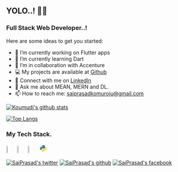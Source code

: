 ## YOLO..! 👋:blossom:
### Full Stack Web Developer..!

Here are some ideas to get you started:

- 🔭 I’m currently working on Flutter apps
- 🌱 I’m currently learning Dart
- 👯 I’m in collaboration with Accenture
- 💻 My projects are available at [Github](https://github.com/saiprasadchary)
- 📝 Connect with me on [LinkedIn](https://www.linkedin.com/in/saiprasadkomuroju/)
- 💬 Ask me about MEAN, MERN and DL.
- 📫 How to reach me: saiprasadkomuroju@gmail.com


[![Koumudi's github stats](https://github-readme-stats.vercel.app/api?username=saiprasadchary&show_icons=true&theme=tokyonight)](https://github.com/saiprasadchary/github-readme-stats)

[![Top Langs](https://github-readme-stats.vercel.app/api/top-langs/?username=saiprasadchary&layout=compact&theme=tokyonight)](https://github.com/saiprasadchary/github-readme-stats)

### My Tech Stack.

<p float="left">
  <img src="https://camo.githubusercontent.com/0718de253954368a746d474ac4145da14ed303e0/68747470733a2f2f72656163746e61746976652e6465762f696d672f6865616465725f6c6f676f2e737667" width="5%" height="5%">
  <img src="https://camo.githubusercontent.com/d1f1645b9ef49f552fa58d6170bf0f516e023979/68747470733a2f2f7777772e766563746f726c6f676f2e7a6f6e652f6c6f676f732f66697265626173652f66697265626173652d69636f6e2e737667" width="5%" height="5%">
  <img src="https://camo.githubusercontent.com/b912b7cde6980dbd24969c2cf4e1855af0079310/68747470733a2f2f7777772e766563746f726c6f676f2e7a6f6e652f6c6f676f732f666c7574746572696f2f666c7574746572696f2d69636f6e2e737667" width="5%" height="5%">
  <img src="https://raw.githubusercontent.com/github/explore/80688e429a7d4ef2fca1e82350fe8e3517d3494d/topics/python/python.png" width="5%" height="5%">
</p>

[![SaiPrasad's twitter](http://i.imgur.com/tXSoThF.png)](https://twitter.com)
[![SaiPrasad's github](http://i.imgur.com/0o48UoR.png)](https://github.com/saiprasadchary)
[![SaiPrasad's facebook](http://i.imgur.com/P3YfQoD.png)](https://facebook.com)
